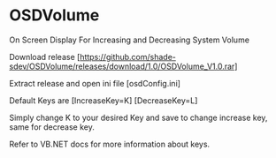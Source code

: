 # OSDVolume
On Screen Display For Increasing and Decreasing System Volume

Download release [https://github.com/shade-sdev/OSDVolume/releases/download/1.0/OSDVolume_V1.0.rar]

Extract release and open ini file [osdConfig.ini]

Default Keys are
[IncreaseKey=K]
[DecreaseKey=L]

Simply change K to your desired Key and save to change increase key, same for decrease key.

Refer to VB.NET docs for more information about keys.

